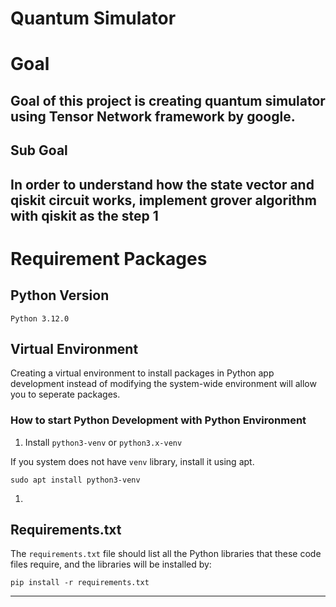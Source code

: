Quantum Simulator 
===

# Goal 

Goal of this project is creating quantum simulator using Tensor Network framework by google.
---

<!-- TODO -->
## Sub Goal

In order to understand how the state vector and qiskit circuit works, implement grover algorithm with qiskit as the step 1
---

# Requirement Packages

## Python Version
    Python 3.12.0 

## Virtual Environment
Creating a virtual environment to install packages in Python app development instead of modifying the system-wide environment will allow you to seperate packages.

### How to start Python Development with Python Environment
1. Install `python3-venv` or `python3.x-venv`

If you system does not have `venv` library, install it using apt.
>   
    sudo apt install python3-venv

1. 

## Requirements.txt
The `requirements.txt` file should list all the Python libraries that these code files require, and the libraries will be installed by:
>
    pip install -r requirements.txt
---